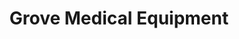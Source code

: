 ---
title: "Grove Medical Equipment"
url: /cottage-grove/grove-medical-equipment/
shop: Sanitätshaus
---